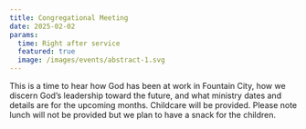 ```yaml
---
title: Congregational Meeting
date: 2025-02-02
params:
  time: Right after service
  featured: true
  image: /images/events/abstract-1.svg
---
```


This is a time to hear how God has been at work in Fountain City, how we discern God’s leadership toward the future, and what ministry dates and details are for the upcoming months. Childcare will be provided. Please note lunch will not be provided but we plan to have a snack for the children.

